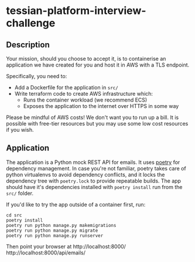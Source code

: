 # tessian-platform-interview-challenge

## Description

Your mission, should you choose to accept it, is to containerise an application
we have created for you and host it in AWS with a TLS endpoint.

Specifically, you need to:

- Add a Dockerfile for the application in `src/`
- Write terraform code to create AWS infrastructure which:
   - Runs the container workload (we recommend ECS)
   - Exposes the application to the internet over HTTPS in some way

Please be mindful of AWS costs! We don't want you to run up a bill. It is
possible with free-tier resources but you may use some low cost resources if
you wish.

## Application

The application is a Python mock REST API for emails. It uses
[poetry](https://python-poetry.org/docs/) for dependency management. In case
you're not familiar, poetry takes care of python virtualenvs to avoid dependency
conflicts, and it locks the dependency tree with `poetry.lock` to provide
repeatable builds. The app should have it's dependencies installed with `poetry
install` run from the `src/` folder.

If you'd like to try the app outside of a container first, run:

```
cd src
poetry install
poetry run python manage.py makemigrations
poetry run python manage.py migrate
poetry run python manage.py runserver
```

Then point your browser at http://localhost:8000/
http://localhost:8000/api/emails/